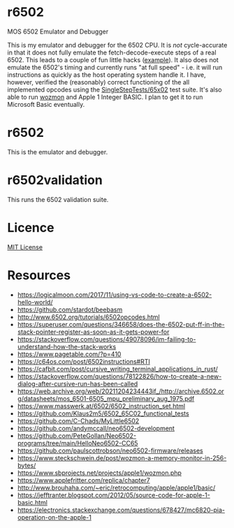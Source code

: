 # r6502

MOS 6502 Emulator and Debugger

This is my emulator and debugger for the 6502 CPU. It is _not_ cycle-accurate in that
it does not fully emulate the fetch-decode-execute steps of a real 6502. This leads to
a couple of fun little hacks ([example](r6502lib/src/ops/jump.rs#L21)). It also does
not emulate the 6502's timing and currently runs "at full speed" - i.e. it will run
instructions as quickly as the host operating system handle it. I have, however,
verified the (reasonably) correct functioning of the all implemented opcodes using
the [SingleStepTests/65x02][single-step-tests] test suite. It's also able to run
[wozmon](cc65/apple1/README.md) and Apple 1 Integer BASIC. I plan to get it to run
Microsoft Basic eventually.

# r6502

This is the emulator and debugger.

# r6502validation

This runs the 6502 validation suite.

# Licence

[MIT License](LICENSE)

# Resources

* https://logicalmoon.com/2017/11/using-vs-code-to-create-a-6502-hello-world/
* https://github.com/stardot/beebasm
* http://www.6502.org/tutorials/6502opcodes.html
* https://superuser.com/questions/346658/does-the-6502-put-ff-in-the-stack-pointer-register-as-soon-as-it-gets-power-for
* https://stackoverflow.com/questions/49078096/im-failing-to-understand-how-the-stack-works
* https://www.pagetable.com/?p=410
* https://c64os.com/post/6502instructions#RTI
* https://cafbit.com/post/cursive_writing_terminal_applications_in_rust/
* https://stackoverflow.com/questions/78122826/how-to-create-a-new-dialog-after-cursive-run-has-been-called
* https://web.archive.org/web/20211204234443if_/http://archive.6502.org/datasheets/mos_6501-6505_mpu_preliminary_aug_1975.pdf
* https://www.masswerk.at/6502/6502_instruction_set.html
* https://github.com/Klaus2m5/6502_65C02_functional_tests
* https://github.com/C-Chads/MyLittle6502
* https://github.com/andymccall/neo6502-development
* https://github.com/PeteGollan/Neo6502-programs/tree/main/HelloNeo6502-CC65
* https://github.com/paulscottrobson/neo6502-firmware/releases
* https://www.steckschwein.de/post/wozmon-a-memory-monitor-in-256-bytes/
* https://www.sbprojects.net/projects/apple1/wozmon.php
* https://www.applefritter.com/replica/chapter7
* http://www.brouhaha.com/~eric/retrocomputing/apple/apple1/basic/
* https://jefftranter.blogspot.com/2012/05/source-code-for-apple-1-basic.html
* https://electronics.stackexchange.com/questions/678427/mc6820-pia-operation-on-the-apple-1

[single-step-tests]: https://github.com/SingleStepTests/65x02
